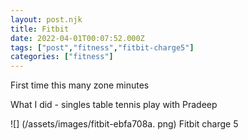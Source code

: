 ```yaml
---
layout: post.njk
title: Fitbit
date: 2022-04-01T00:07:52.000Z
tags: ["post","fitness","fitbit-charge5"]
categories: ["fitness"]
---
```


First time this many zone minutes

What I did - singles table tennis play with Pradeep

![] (/assets/images/fitbit-ebfa708a. png) Fitbit charge 5
